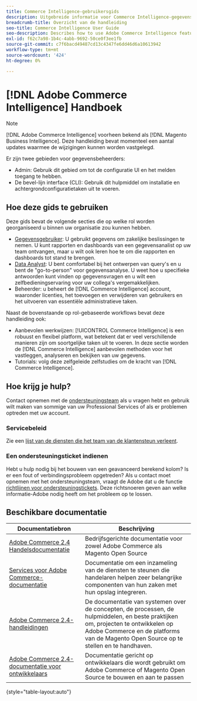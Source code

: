 ```yaml
---
title: Commerce Intelligence-gebruikersgids
description: Uitgebreide informatie voor Commerce Intelligence-gegevensbeheerders.
breadcrumb-title: Overzicht van de handleiding
seo-title: Commerce Intelligence User Guide
seo-description: Describes how to use Adobe Commerce Intelligence features used to gain insights from Adobe Commerce or Magento Open Source data, along with other third-party data sources.
exl-id: f62c7a98-1b4c-4abb-9692-50ce0f3ee1fb
source-git-commit: c7f6bacd49487cd13c4347fe6dd46d6a10613942
workflow-type: tm+mt
source-wordcount: '424'
ht-degree: 0%

---
```



# [!DNL Adobe Commerce Intelligence] Handboek

>[!NOTE]
>
>[!DNL Adobe Commerce Intelligence] voorheen bekend als [!DNL Magento Business Intelligence]. Deze handleiding bevat momenteel een aantal updates waarmee de wijzigingen kunnen worden vastgelegd.

Er zijn twee gebieden voor gegevensbeheerders:

- Admin: Gebruik dit gebied om tot de configuratie UI en het melden toegang te hebben.
- De bevel-lijn interface (CLI): Gebruik dit hulpmiddel om installatie en achtergrondconfiguratietaken uit te voeren.

## Hoe deze gids te gebruiken

Deze gids bevat de volgende secties die op welke rol worden georganiseerd u binnen uw organisatie zou kunnen hebben.

- [Gegevensgebruiker](data-user.md): U gebruikt gegevens om zakelijke beslissingen te nemen. U kunt rapporten en dashboards van een gegevensanalist op uw team ontvangen, maar u wilt ook leren hoe te om die rapporten en dashboards tot stand te brengen.
- [Data Analyst](data-analyst.md): U bent comfortabel bij het ontwerpen van query&#39;s en u bent de &quot;go-to-person&quot; voor gegevensanalyse. U weet hoe u specifieke antwoorden kunt vinden op gegevensvragen en u wilt een zelfbedieningservaring voor uw collega&#39;s vergemakkelijken.
- Beheerder: u beheert de [!DNL Commerce Intelligence] account, waaronder licenties, het toevoegen en verwijderen van gebruikers en het uitvoeren van essentiële administratieve taken.

Naast de bovenstaande op rol-gebaseerde workflows bevat deze handleiding ook:

- Aanbevolen werkwijzen: [!UICONTROL Commerce Intelligence] is een robuust en flexibel platform, wat betekent dat er veel verschillende manieren zijn om soortgelijke taken uit te voeren. In deze sectie worden de [!DNL Commerce Intelligence] aanbevolen methoden voor het vastleggen, analyseren en bekijken van uw gegevens.
- Tutorials: volg deze zelfgeleide zelfstudies om de kracht van [!DNL Commerce Intelligence].

## Hoe krijg je hulp?

Contact opnemen met de [ondersteuningsteam](https://experienceleague.adobe.com/docs/commerce-knowledge-base/kb/troubleshooting/miscellaneous/mbi-service-policies.html) als u vragen hebt en gebruik wilt maken van sommige van uw Professional Services of als er problemen optreden met uw account.

### Servicebeleid

Zie een [lijst van de diensten die het team van de klantensteun verleent](https://experienceleague.adobe.com/docs/commerce-knowledge-base/kb/troubleshooting/miscellaneous/mbi-service-policies.html).

### Een ondersteuningsticket indienen

Hebt u hulp nodig bij het bouwen van een geavanceerd berekend kolom? Is er een fout of verbindingsprobleem opgetreden? Als u contact moet opnemen met het ondersteuningsteam, vraagt de Adobe dat u de functie [richtlijnen voor ondersteuningstickets](https://experienceleague.adobe.com/docs/commerce-knowledge-base/kb/troubleshooting/miscellaneous/mbi-service-policies.html). Deze richtsnoeren geven aan welke informatie-Adobe nodig heeft om het probleem op te lossen.

## Beschikbare documentatie

| Documentatiebron | Beschrijving |
|----------------------- | ----------- |
| [Adobe Commerce 2.4 Handelsdocumentatie](https://experienceleague.adobe.com/docs/commerce-admin/user-guides/home.html) | Bedrijfsgerichte documentatie voor zowel Adobe Commerce als Magento Open Source |
| [Services voor Adobe Commerce-documentatie](https://experienceleague.adobe.com/docs/commerce-merchant-services/user-guides/home.html) | Documentatie om een inzameling van de diensten te steunen die handelaren helpen zeer belangrijke componenten van hun zaken met hun opslag integreren. |
| [Adobe Commerce 2.4-handleidingen](https://experienceleague.adobe.com/docs/commerce-operations/operational-guides/home.html) | De documentatie van systemen over de concepten, de processen, de hulpmiddelen, en beste praktijken om, projecten te ontwikkelen op Adobe Commerce en de platforms van de Magento Open Source op te stellen en te handhaven. |
| [Adobe Commerce 2.4-documentatie voor ontwikkelaars](https://developer.adobe.com/commerce/) | Documentatie gericht op ontwikkelaars die wordt gebruikt om Adobe Commerce of Magento Open Source te bouwen en aan te passen |

{style="table-layout:auto"}

